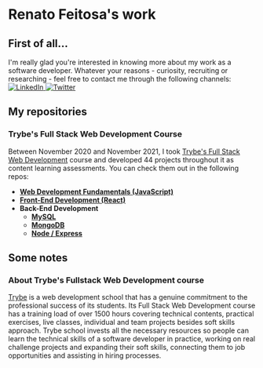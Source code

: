 # Renato Feitosa's work

## First of all...
I'm really glad you're interested in knowing more about my work as a software developer. Whatever your reasons - curiosity, recruiting or researching - feel free to contact me through the following channels:  
<a href="https://www.linkedin.com/in/renato-pereira-feitosa/">
  ![LinkedIn](https://img.shields.io/badge/linkedin-%230077B5.svg?style=for-the-badge&logo=linkedin&logoColor=white)
</a>
<a href="https://twitter.com/pythaqua/">
  ![Twitter](https://img.shields.io/badge/@pythaqua-%231DA1F2.svg?style=for-the-badge&logo=Twitter&logoColor=white)
</a>

## My repositories

### **Trybe's Full Stack Web Development Course**

Between November 2020 and November 2021, I took [Trybe's Full Stack Web Development](#about-trybes-fullstack-web-development-course) course and developed 44 projects throughout it as content learning assessments. You can check them out in the following repos:  
 * **[Web Development Fundamentals (JavaScript)](https://github.com/pythaqua/trybe-javascript)**
 * **[Front-End Development (React)](https://github.com/pythaqua/trybe-react)**
 * **Back-End Development**
    * **[MySQL](https://github.com/pythaqua/trybe-mysql)**
    * **[MongoDB](https://github.com/pythaqua/trybe-mongodb)**
    * **[Node / Express](https://github.com/pythaqua/trybe-node-express)**

## Some notes
### About Trybe's Fullstack Web Development course

[Trybe](https://www.betrybe.com/) is a web development school that has a genuine commitment to the professional success of its students. Its Full Stack Web Development course has a training load of over 1500 hours covering technical contents, practical exercises, live classes, individual and team projects besides soft skills approach. Trybe school invests all the necessary resources so people can learn the technical skills of a software developer in practice, working on real challenge projects and expanding their soft skills, connecting them to job opportunities and assisting in hiring processes. 
